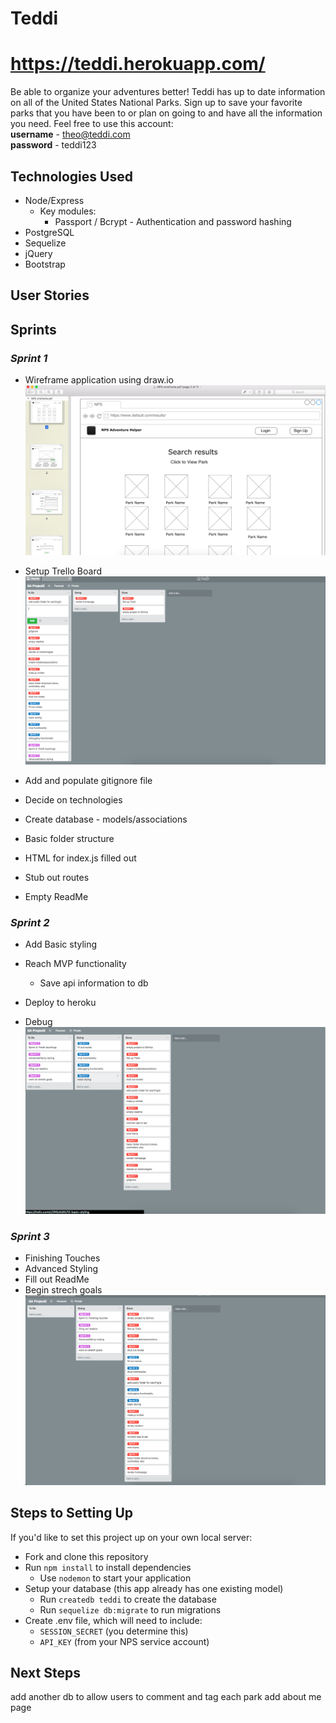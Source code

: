 # Teddi
# <https://teddi.herokuapp.com/>
Be able to organize your adventures better! Teddi has up to date information on all of the United States National Parks. Sign up to save your favorite parks that you have been to or plan on going to and have all the information you need. 
Feel free to use this account:  
**username** - theo@teddi.com  
**password** - teddi123

## Technologies Used
  * Node/Express
    * Key modules: 
      * Passport / Bcrypt - Authentication and password hashing
  * PostgreSQL
  * Sequelize
  * jQuery
  * Bootstrap

## User Stories

## Sprints

### *Sprint 1*
* Wireframe application using draw.io
![trello-1](/public/img/readme-img/wireframe-1.png)  

* Setup Trello Board
![trello-1](/public/img/readme-img/trello-1.png)

* Add and populate gitignore file
* Decide on technologies
* Create database - models/associations
* Basic folder structure
* HTML for index.js filled out
* Stub out routes
* Empty ReadMe  

### *Sprint 2* 

* Add Basic styling
* Reach MVP functionality
  * Save api information to db
* Deploy to heroku

* Debug 
![trello-1](/public/img/readme-img/trello-3.png)  

### *Sprint 3*

* Finishing Touches
* Advanced Styling
* Fill out ReadMe
* Begin strech goals
![trello-4](/public/img/readme-img/trello-4.png)

## Steps to Setting Up
If you'd like to set this project up on your own local server:
* Fork and clone this repository
* Run `npm install` to install dependencies
  * Use `nodemon` to start your application
* Setup your database (this app already has one existing model)
  * Run `createdb teddi` to create the database
  * Run `sequelize db:migrate` to run migrations
* Create .env file, which will need to include:
  * `SESSION_SECRET` (you determine this)
  * `API_KEY` (from your NPS service account)

## Next Steps
add another db to allow users to comment and tag each park
add about me page